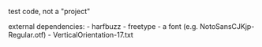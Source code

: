test code, not a "project"

external dependencies:
	- harfbuzz
	- freetype
	- a font (e.g. NotoSansCJKjp-Regular.otf)
	- VerticalOrientation-17.txt
